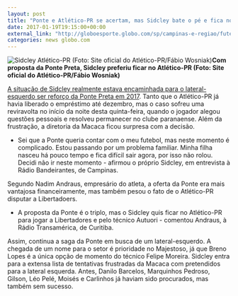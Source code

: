 ```yaml
---
layout: post
title: "Ponte e Atlético-PR se acertam, mas Sidcley bate o pé e fica no Furacão"
date: 2017-01-19T19:15:00+00:00
external_link: "http://globoesporte.globo.com/sp/campinas-e-regiao/futebol/noticia/2017/01/ponte-e-atletico-pr-se-acertam-mas-sidcley-bate-o-pe-e-fica-no-furacao.html"
categories: news globo.com
---
```

 ![Sidcley Atlético-PR (Foto: Site oficial do Atlético-PR/Fábio Wosniak)](http://s2.glbimg.com/ziOBBUHNCPX5jgbhPy577LB6tqQ=/197x0:990x900/350x397/s.glbimg.com/es/ge/f/original/2017/01/15/sidcley.jpg "Sidcley Atlético-PR (Foto: Site oficial do Atlético-PR/Fábio Wosniak)")**Com proposta da Ponte Preta, Sidcley preferiu ficar no Atlético-PR (Foto: Site oficial do Atlético-PR/Fábio Wosniak)**

[A situação de Sidcley realmente estava encaminhada para o lateral-esquerdo ser reforço da Ponte Preta em 2017](http://globoesporte.globo.com/sp/campinas-e-regiao/futebol/noticia/2017/01/com-sidcley-encaminhado-ponte-preta-espera-liberacao-do-atletico-pr.html). Tanto que o Atlético-PR já havia liberado o empréstimo até dezembro, mas o caso sofreu uma reviravolta no início da noite desta quinta-feira, quando o jogador alegou questões pessoais e resolveu permanecer no clube paranaense. Além da frustração, a diretoria da Macaca ficou surpresa com a decisão.&nbsp;

- Sei que a Ponte queria contar com o meu futebol, mas neste momento é complicado. Estou passando por um problema familiar. Minha filha nasceu há pouco tempo e fica difícil sair agora, por isso não rolou. Decidi não ir neste momento - afirmou o próprio Sidcley, em entrevista à Rádio Bandeirantes, de Campinas.&nbsp;

Segundo Nadim Andraus, empresário do atleta, a oferta da Ponte era mais vantajosa financeiramente, mas também pesou o fato de o Atlético-PR disputar a Libertadoers.&nbsp;

- A proposta da Ponte é o triplo, mas o Sidcley quis ficar no Atlético-PR para jogar a Libertadores e pelo técnico Autuori - comentou Andraus, à Rádio Transamérica, de Curitiba.&nbsp;

Assim, continua a saga da Ponte em busca de um lateral-esquerdo. A chegada de um nome para o setor é prioridade no Majestoso, já que Breno Lopes é a única opção de momento do técnico Felipe Moreira. Sidcley entra para a extensa lista de tentativas frustradas da Macaca com pretendidos para a lateral esquerda. Antes, Danilo Barcelos, Marquinhos Pedroso, Gilson, Léo Pelé, Moisés e Carlinhos já haviam sido procurados, mas também sem sucesso.&nbsp;

